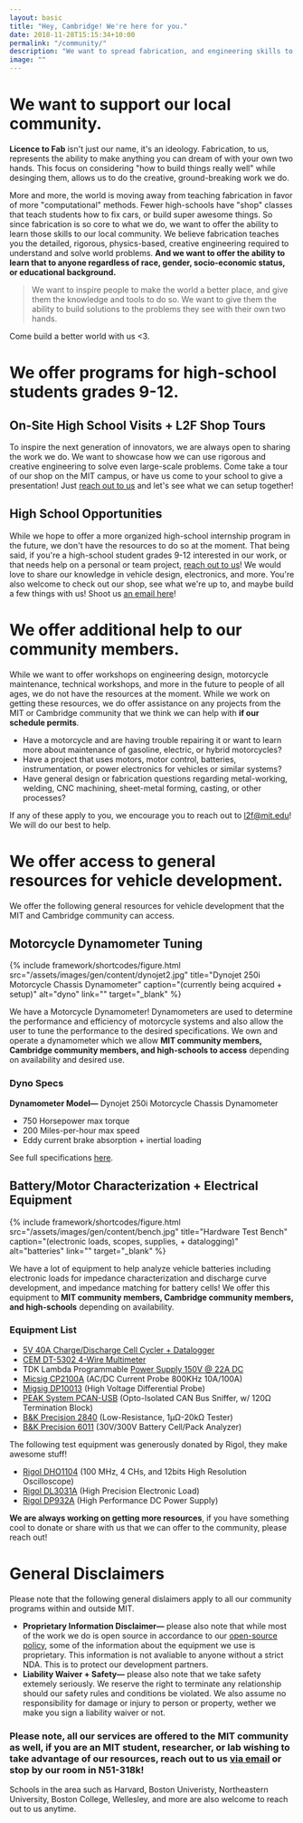 ```yaml
---
layout: basic
title: "Hey, Cambridge! We're here for you."
date: 2018-11-28T15:15:34+10:00
permalink: "/community/"
description: "We want to spread fabrication, and engineering skills to our local community while inspiring interest in science, and the climate."
image: ""
---
```


# We want to support our local community. 

**Licence to Fab** isn't just our name, it's an ideology. Fabrication, to us, represents the ability to make anything you can dream of with your own two hands. This focus on considering "how to build things really well" while desinging them, allows us to do the creative, ground-breaking work we do. 

More and more, the world is moving away from teaching fabrication in favor of more "computational" methods. Fewer high-schools have "shop" classes that teach students how to fix cars, or build super awesome things. So since fabrication is so core to what we do, we want to offer the ability to learn those skills to our local community. We believe fabrication teaches you the detailed, rigorous, physics-based, creative engineering required to understand and solve world problems. **And we want to offer the ability to learn that to anyone regardless of race, gender, socio-economic status, or educational background.**

> We want to inspire people to make the world a better place, and give them the knowledge and tools to do so. We want to give them the ability to build solutions to the problems they see with their own two hands. 

Come build a better world with us <3.

# We offer programs for high-school students grades 9-12.

## On-Site High School Visits + L2F Shop Tours

To inspire the next generation of innovators, we are always open to sharing the work we do. We want to showcase how we can use rigorous and creative engineering to solve even large-scale problems. Come take a tour of our shop on the MIT campus, or have us come to your school to give a presentation! Just [reach out to us](mailto:l2f@mit.edu) and let's see what we can setup together! 

## High School Opportunities

While we hope to offer a more organized high-school internship program in the future, we don't have the resources to do so at the moment. That being said, if you're a high-school student grades 9-12 interested in our work, or that needs help on a personal or team project, [reach out to us](mailto:l2f@mit.edu)! We would love to share our knowledge in vehicle design, electronics, and more. You're also welcome to check out our shop, see what we're up to, and maybe build a few things with us! Shoot us [an email here](mailto:l2f@mit.edu)!

# We offer additional help to our community members.

While we want to offer workshops on engineering design, motorcycle maintenance, technical workshops, and more in the future to people of all ages, we do not have the resources at the moment. While we work on getting these resources, we do offer assistance on any projects from the MIT or Cambridge community that we think we can help with **if our schedule permits**. 

- Have a motorcycle and are having trouble repairing it or want to learn more about maintenance of gasoline, electric, or hybrid motorcycles? 
- Have a project that uses motors, motor control, batteries, instrumentation, or power electronics for vehicles or similar systems? 
- Have general design or fabrication questions regarding metal-working, welding, CNC machining, sheet-metal forming, casting, or other processes? 

If any of these apply to you, we encourage you to reach out to [l2f@mit.edu](mailto:l2f@mit.edu)! We will do our best to help.

# We offer access to general resources for vehicle development.

We offer the following general resources for vehicle development that the MIT and Cambridge community can access. 

## Motorcycle Dynamometer Tuning

{% include framework/shortcodes/figure.html src="/assets/images/gen/content/dynojet2.jpg" title="Dynojet 250i Motorcycle Chassis Dynamometer" caption="(currently being acquired + setup)" alt="dyno" link="" target="\_blank" %}

We have a Motorcycle Dynamometer! Dynamometers are used to determine the performance and efficiency of motorcycle systems and also allow the user to tune the performance to the desired specifications. We own and operate a dynamometer which we allow **MIT community members, Cambridge community members, and high-schools to access** depending on availability and desired use. 

### Dyno Specs

**Dynamometer Model—** Dynojet 250i Motorcycle Chassis Dynamometer

- 750 Horsepower max torque
- 200 Miles-per-hour max speed
- Eddy current brake absorption + inertial loading 

See full specifications [here](https://www.dynojet.com/motorcycle-chassis-dynamometer-model-250i/).

## Battery/Motor Characterization + Electrical Equipment 

{% include framework/shortcodes/figure.html src="/assets/images/gen/content/bench.jpg" title="Hardware Test Bench" caption="(electronic loads, scopes, supplies, + datalogging)" alt="batteries" link="" target="\_blank" %}

We have a lot of equipment to help analyze vehicle batteries including electronic loads for impedance characterization and discharge curve development, and impedance matching for battery cells! We offer this equipment to **MIT community members, Cambridge community members, and high-schools** depending on availability. 

### Equipment List

- [5V 40A Charge/Discharge Cell Cycler + Datalogger](https://batteryhookup.com/products/zketech-ebc-a40l-capacity-tester-0-5v-40a-charge-discharge)
- [CEM DT-5302 4-Wire Multimeter](https://www.cem-instruments.com/en/product-id-904)
- TDK Lambda Programmable [Power Supply 150V @ 22A DC](https://product.tdk.com/en/search/power/switching-power/prg-power/info?part_no=GEN%20150-22-3P480)
- [Micsig CP2100A](https://www.micsig.com/current%20probe/) (AC/DC Current Probe 800KHz 10A/100A)
- [Migsig DP10013](https://www.micsig.com/Differential%20Probe04/) (High Voltage Differential Probe)
- [PEAK System PCAN-USB](https://www.peak-system.com/PCAN-USB.199.0.html?&L=1) (Opto-Isolated CAN Bus Sniffer, w/ 120Ω Termination Block)
- [B&K Precision 2840](https://l.bkprecision.com/products/component-testers/2840-dc-resistance-meter.html) (Low-Resistance, 1µΩ-20kΩ Tester)
- [B&K Precision 6011](https://l.bkprecision.com/products/electrical-battery-testers/BA6011-300-v-battery-analyzer.html) (30V/300V Battery Cell/Pack Analyzer)

The following test equipment was generously donated by Rigol, they make awesome stuff! 

- [Rigol DHO1104](https://www.rigolna.com/products/digital-oscilloscopes/dho1000/) (100 MHz, 4 CHs, and 12bits High Resolution Oscilloscope)
- [Rigol DL3031A](https://www.rigolna.com/products/dc-power-loads/dl3000/) (High Precision Electronic Load)
- [Rigol DP932A](https://www.rigolna.com/products/dc-power-loads/dp900/) (High Performance DC Power Supply)

**We are always working on getting more resources**, if you have something cool to donate or share with us that we can offer to the community, please reach out! 

# General Disclaimers 

Please note that the following general dislaimers apply to all our community programs within and outside MIT.

- **Proprietary Information Disclaimer—** please also note that while most of the work we do is open source in accordance to our [open-source policy](/terms-and-conditions/), some of the information about the equipment we use is proprietary. This information is not avaliable to anyone without a strict NDA. This is to protect our development partners. 
- **Liability Waiver + Safety—** please also note that we take safety extemely seriously. We reserve the right to terminate any relationship should our safety rules and conditions be violated. We also assume no responsibility for damage or injury to person or property, wether we make you sign a liability waiver or not.

### Please note, all our services are offered to the MIT community as well, if you are an MIT student, researcher, or lab wishing to take advantage of our resources, reach out to us [via email](mailto:l2f@mit.edu) or stop by our room in N51-318k! 

Schools in the area such as Harvard, Boston Univeristy, Northeastern University, Boston College, Wellesley, and more are also welcome to reach out to us anytime. 